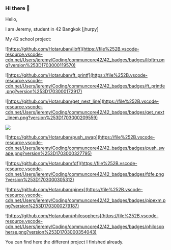 ### Hi there 👋

Hello,

I am Jeremy, student in 42 Bangkok [jhurpy]

My 42 school project:

![https://github.com/Hotaruban/libft](https://file%252B.vscode-resource.vscode-cdn.net/Users/jeremy/Coding/communcore42/42_badges/badges/libftm.png?version%253D1703000119570)

![https://github.com/Hotaruban/ft_printf](https://file%252B.vscode-resource.vscode-cdn.net/Users/jeremy/Coding/communcore42/42_badges/badges/ft_printfe.png?version%253D1703000172917)

![https://github.com/Hotaruban/get_next_line](https://file%252B.vscode-resource.vscode-cdn.net/Users/jeremy/Coding/communcore42/42_badges/badges/get_next_linem.png?version%253D1703000209559)

![](https://file%252B.vscode-resource.vscode-cdn.net/Users/jeremy/Coding/communcore42/42_badges/badges/born2beroote.png?version%253D1703000239411)

![https://github.com/Hotaruban/push_swap](https://file%252B.vscode-resource.vscode-cdn.net/Users/jeremy/Coding/communcore42/42_badges/badges/push_swape.png?version%253D1703000327795)

![https://github.com/Hotaruban/fdf](https://file%252B.vscode-resource.vscode-cdn.net/Users/jeremy/Coding/communcore42/42_badges/badges/fdfe.png?version%253D1703000305312)

![https://github.com/Hotaruban/pipex](https://file%252B.vscode-resource.vscode-cdn.net/Users/jeremy/Coding/communcore42/42_badges/badges/pipexm.png?version%253D1703000279187)

![https://github.com/Hotaruban/philosophers](https://file%252B.vscode-resource.vscode-cdn.net/Users/jeremy/Coding/communcore42/42_badges/badges/philosopherse.png?version%253D1703000354043)

You can find here the different project I finished already.
